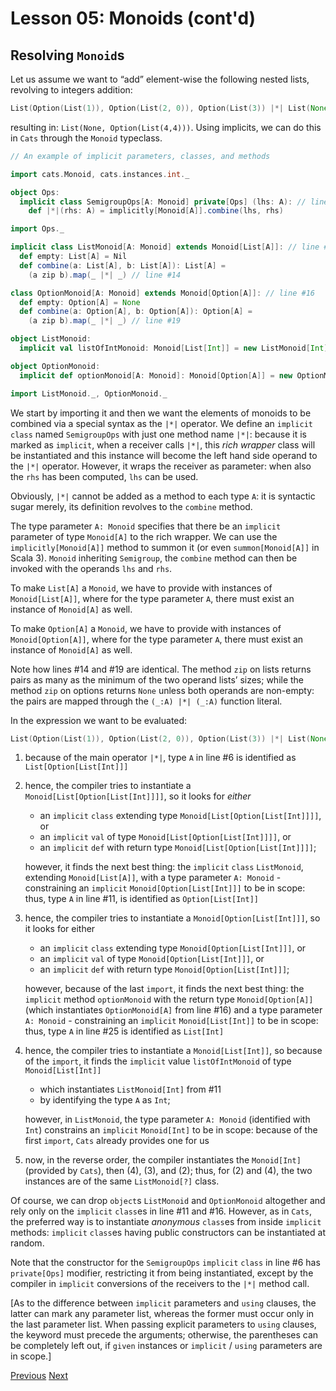 Lesson 05: Monoids (cont'd)
===========================

Resolving `Monoid`s
-------------------

Let us assume we want to “add” element-wise the following nested lists, revolving to integers addition:

```Scala
List(Option(List(1)), Option(List(2, 0)), Option(List(3)) |*| List(None, Option(List(0, 2)))
```

resulting in: `List(None, Option(List(4,4)))`. Using implicits, we can do this in `Cats` through the `Monoid` typeclass.

```Scala
// An example of implicit parameters, classes, and methods

import cats.Monoid, cats.instances.int._

object Ops:
  implicit class SemigroupOps[A: Monoid] private[Ops] (lhs: A): // line #6
    def |*|(rhs: A) = implicitly[Monoid[A]].combine(lhs, rhs)

import Ops._

implicit class ListMonoid[A: Monoid] extends Monoid[List[A]]: // line #11
  def empty: List[A] = Nil
  def combine(a: List[A], b: List[A]): List[A] =
    (a zip b).map(_ |*| _) // line #14

class OptionMonoid[A: Monoid] extends Monoid[Option[A]]: // line #16
  def empty: Option[A] = None
  def combine(a: Option[A], b: Option[A]): Option[A] =
    (a zip b).map(_ |*| _) // line #19

object ListMonoid:
  implicit val listOfIntMonoid: Monoid[List[Int]] = new ListMonoid[Int]

object OptionMonoid:
  implicit def optionMonoid[A: Monoid]: Monoid[Option[A]] = new OptionMonoid[A] // line #25

import ListMonoid._, OptionMonoid._
```

We start by importing it and then we want the elements of monoids to be combined via a special syntax as the `|*|`
operator. We define an `implicit` `class` named `SemigroupOps` with just one method name `|*|`: because it is marked as
`implicit`, when a receiver calls `|*|`, this _rich wrapper_ class will be instantiated and this instance will become the
left hand side operand to the `|*|` operator. However, it wraps the receiver as parameter: when also the `rhs` has been
computed, `lhs` can be used.

Obviously, `|*|` cannot be added as a method to each type `A`: it is syntactic sugar merely, its definition revolves to the
`combine` method.

The type parameter `A: Monoid` specifies that there be an `implicit` parameter of type `Monoid[A]` to the rich wrapper. We
can use the `implicitly[Monoid[A]]` method to summon it (or even `summon[Monoid[A]]` in Scala 3). `Monoid` inheriting
`Semigroup`, the `combine` method can then be invoked with the operands `lhs` and `rhs`.

To make `List[A]` a `Monoid`, we have to provide with instances of `Monoid[List[A]]`, where for the type parameter `A`, there
must exist an instance of `Monoid[A]` as well.

To make `Option[A]` a `Monoid`, we have to provide with instances of `Monoid[Option[A]]`, where for the type parameter `A`,
there must exist an instance of `Monoid[A]` as well.

Note how lines #14 and #19 are identical. The method `zip` on lists returns pairs as many as the minimum of the two operand
lists’ sizes; while the method `zip` on options returns `None` unless both operands are non-empty: the pairs are mapped
through the `(_:A) |*| (_:A)` function literal.

In the expression we want to be evaluated:

```Scala
List(Option(List(1)), Option(List(2, 0)), Option(List(3)) |*| List(None, Option(List(0, 2)))
```

1. because of the main operator `|*|`, type `A` in line #6 is identified as `List[Option[List[Int]]]`

1. hence, the compiler tries to instantiate a `Monoid[List[Option[List[Int]]]]`, so it looks for _either_

   - an `implicit` `class` extending type `Monoid[List[Option[List[Int]]]]`, or
   - an `implicit` `val` of type `Monoid[List[Option[List[Int]]]]`, or
   - an `implicit` `def` with return type `Monoid[List[Option[List[Int]]]]`;

   however, it finds the next best thing: the `implicit` `class` `ListMonoid`, extending `Monoid[List[A]]`, with a type
   parameter `A: Monoid` - constraining an `implicit` `Monoid[Option[List[Int]]]` to be in scope: thus, type `A` in line #11,
   is identified as `Option[List[Int]]`

1. hence, the compiler tries to instantiate a `Monoid[Option[List[Int]]]`, so it looks for either

   - an `implicit` `class` extending type `Monoid[Option[List[Int]]]`, or
   - an `implicit` `val` of type `Monoid[Option[List[Int]]]`, or
   - an `implicit` `def` with return type `Monoid[Option[List[Int]]]`;

   however, because of the last `import`, it finds the next best thing: the `implicit` method `optionMonoid` with the return
   type `Monoid[Option[A]]` (which instantiates `OptionMonoid[A]` from line #16) and a type parameter `A: Monoid` - constraining an `implicit` `Monoid[List[Int]]` to be in scope: thus, type `A` in line #25 is identified as `List[Int]`

1. hence, the compiler tries to instantiate a `Monoid[List[Int]]`, so because of the `import`, it finds the `implicit` value
   `listOfIntMonoid` of type `Monoid[List[Int]]`

   - which instantiates `ListMonoid[Int]` from #11
   - by identifying the type `A` as `Int`;

   however, in `ListMonoid`, the type parameter `A: Monoid` (identified with `Int`) constrains an `implicit` `Monoid[Int]` to
   be in scope: because of the first `import`, `Cats` already provides one for us

1. now, in the reverse order, the compiler instantiates the `Monoid[Int]` (provided by `Cats`), then (4), (3), and (2); thus,
   for (2) and (4), the two instances are of the same `ListMonoid[?]` class.

Of course, we can drop `object`s `ListMonoid` and `OptionMonoid` altogether and rely only on the `implicit` `class`es in
line #11 and #16. However, as in `Cats`, the preferred way is to instantiate _anonymous_ `class`es from inside `implicit`
methods: `implicit` `class`es having public constructors can be instantiated at random.

Note that the constructor for the `SemigroupOps` `implicit` `class` in line #6 has `private[Ops]` modifier, restricting it
from being instantiated, except by the compiler in `implicit` conversions of the receivers to the `|*|` method call.

[As to the difference between `implicit` parameters and `using` clauses, the latter can mark any parameter list, whereas the
former must occur only in the last parameter list. When passing explicit parameters to `using` clauses, the keyword must
precede the arguments; otherwise, the parentheses can be completely left out, if `given` instances or `implicit` / `using`
parameters are in scope.]

[Previous](https://github.com/sjbiaga/kittens/blob/main/monoid-3-string/README.md) [Next](https://github.com/sjbiaga/kittens/blob/main/expr-08-monoidK/README.md)
